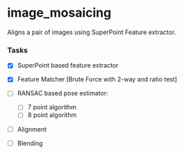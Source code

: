 # image_mosaicing
 Aligns a pair of images using SuperPoint Feature extractor.

 ### Tasks
 - [x] SuperPoint based feature extractor
 - [x] Feature Matcher [Brute Force with 2-way and ratio test]
 - [ ] RANSAC based pose estimator:
    - [ ] 7 point algorithm
    - [ ] 8 point algorithm
- [ ] Alignment
- [ ] Blending

